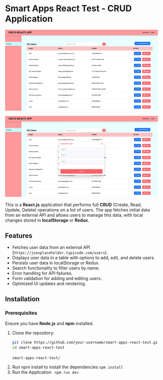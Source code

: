 # Smart Apps React Test - CRUD Application

![Alt text for the image](./src/assets/Screenshot.png)

![Alt text for the image](./src/assets/Screenshot2.png)

This is a **React.js** application that performs full **CRUD** (Create, Read, Update, Delete) operations on a list of users. The app fetches initial data from an external API and allows users to manage this data, with local changes stored in **localStorage** or **Redux**.

## Features

- Fetches user data from an external API (`https://jsonplaceholder.typicode.com/users`).
- Displays user data in a table with options to add, edit, and delete users.
- Persists user data in localStorage or Redux.
- Search functionality to filter users by name.
- Error handling for API failures.
- Form validation for adding and editing users.
- Optimized UI updates and rendering.


## Installation

### Prerequisites
Ensure you have **Node.js** and **npm** installed.

1. Clone the repository:
   ```bash
   git clone https://github.com/your-username/smart-apps-react-test.git
   cd smart-apps-react-test

   smart-apps-react-test/

2. Run npm install to install the dependencies
   ``npm install``
3. Run the Application
   `` npm run dev``

